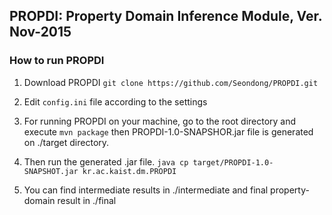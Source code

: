 ## PROPDI: Property Domain Inference Module,  Ver. Nov-2015  

### How to run PROPDI

1. Download PROPDI
```git clone https://github.com/Seondong/PROPDI.git ```

2. Edit `config.ini` file according to the settings

3. For running PROPDI on your machine, go to the root directory and execute
```mvn package```
   then PROPDI-1.0-SNAPSHOR.jar file is generated on ./target directory.

4. Then run the generated .jar file.
```java cp target/PROPDI-1.0-SNAPSHOT.jar kr.ac.kaist.dm.PROPDI```

5. You can find intermediate results in ./intermediate and final property-domain result in ./final 
